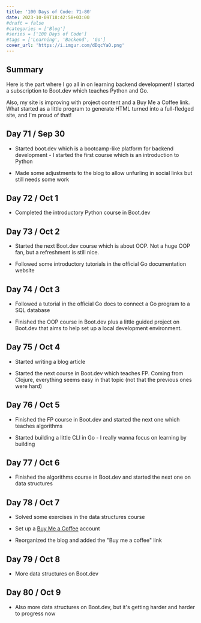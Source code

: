 ```yaml
---
title: '100 Days of Code: 71-80'
date: 2023-10-09T18:42:58+03:00
#draft = false
#categories = ['Blog']
#series = ['100 Days of Code']
#tags = ['Learning', 'Backend', 'Go']
cover_url: 'https://i.imgur.com/dDqcYaO.png'
---
```


## Summary

Here is the part where I go all in on learning backend development! I started a subscription to Boot.dev which teaches Python and Go.

Also, my site is improving with project content and a Buy Me a Coffee link. What started as a little program to generate HTML turned into a full-fledged site, and I'm proud of that!

## Day 71 / Sep 30

* Started boot.dev which is a bootcamp-like platform for backend development - I started the first course which is an introduction to Python
    
* Made some adjustments to the blog to allow unfurling in social links but still needs some work
    

## Day 72 / Oct 1

* Completed the introductory Python course in Boot.dev
    

## Day 73 / Oct 2

* Started the next Boot.dev course which is about OOP. Not a huge OOP fan, but a refreshment is still nice.
    
* Followed some introductory tutorials in the official Go documentation website
    

## Day 74 / Oct 3

* Followed a tutorial in the official Go docs to connect a Go program to a SQL database
    
* Finished the OOP course in Boot.dev plus a little guided project on Boot.dev that aims to help set up a local development environment.
    

## Day 75 / Oct 4

* Started writing a blog article
    
* Started the next course in Boot.dev which teaches FP. Coming from Clojure, everything seems easy in that topic (not that the previous ones were hard)
    

## Day 76 / Oct 5

* Finished the FP course in Boot.dev and started the next one which teaches algorithms
    
* Started building a little CLI in Go - I really wanna focus on learning by building
    

## Day 77 / Oct 6

* Finished the algorithms course in Boot.dev and started the next one on data structures
    

## Day 78 / Oct 7

* Solved some exercises in the data structures course
    
* Set up a [Buy Me a Coffee](https://www.buymeacoffee.com/wipdev) account
    
* Reorganized the blog and added the "Buy me a coffee" link
    

## Day 79 / Oct 8

* More data structures on Boot.dev
    

## Day 80 / Oct 9

* Also more data structures on Boot.dev, but it's getting harder and harder to progress now
